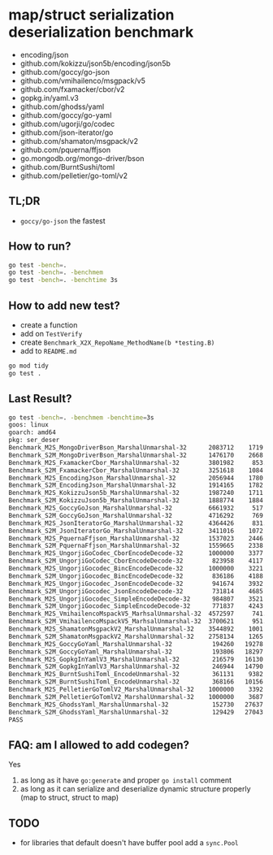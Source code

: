 
# map/struct serialization deserialization benchmark

- encoding/json
- github.com/kokizzu/json5b/encoding/json5b
- github.com/goccy/go-json
- github.com/vmihailenco/msgpack/v5
- github.com/fxamacker/cbor/v2
- gopkg.in/yaml.v3
- github.com/ghodss/yaml
- github.com/goccy/go-yaml
- github.com/ugorji/go/codec
- github.com/json-iterator/go
- github.com/shamaton/msgpack/v2
- github.com/pquerna/ffjson
- go.mongodb.org/mongo-driver/bson
- github.com/BurntSushi/toml
- github.com/pelletier/go-toml/v2

## TL;DR

- `goccy/go-json` the fastest

## How to run?

```bash
go test -bench=.
go test -bench=. -benchmem
go test -bench=. -benchtime 3s
```

## How to add new test?

- create a function
- add on `TestVerify`
- create `Benchmark_X2X_RepoName_MethodName(b *testing.B)`
- add to `README.md`

```bash
go mod tidy
go test .
```

## Last Result?

```bash
go test -bench=. -benchmem -benchtime=3s
goos: linux
goarch: amd64 
pkg: ser_deser          
Benchmark_M2S_MongoDriverBson_MarshalUnmarshal-32      2083712    1719 ns/op     413 B/op  14 allocs/op
Benchmark_S2M_MongoDriverBson_MarshalUnmarshal-32      1476170    2668 ns/op     759 B/op  18 allocs/op
Benchmark_M2S_FxamackerCbor_MarshalUnmarshal-32        3801982     853.6 ns/op   112 B/op   8 allocs/op
Benchmark_S2M_FxamackerCbor_MarshalUnmarshal-32        3251618    1084 ns/op     444 B/op  11 allocs/op
Benchmark_M2S_EncodingJson_MarshalUnmarshal-32         2056944    1780 ns/op     600 B/op  16 allocs/op
Benchmark_S2M_EncodingJson_MarshalUnmarshal-32         1914165    1782 ns/op     688 B/op  18 allocs/op
Benchmark_M2S_KokizzuJson5b_MarshalUnmarshal-32        1987240    1711 ns/op     632 B/op  16 allocs/op
Benchmark_S2M_KokizzuJson5b_MarshalUnmarshal-32        1888774    1884 ns/op     960 B/op  20 allocs/op
Benchmark_M2S_GoccyGoJson_MarshalUnmarshal-32          6661932     517.4 ns/op    80 B/op   3 allocs/op
Benchmark_S2M_GoccyGoJson_MarshalUnmarshal-32          4716292     769.7 ns/op   513 B/op  12 allocs/op
Benchmark_M2S_JsonIteratorGo_MarshalUnmarshal-32       4364426     831.2 ns/op   188 B/op   8 allocs/op
Benchmark_S2M_JsonIteratorGo_MarshalUnmarshal-32       3411016    1072 ns/op     497 B/op  14 allocs/op
Benchmark_M2S_PquernaFfjson_MarshalUnmarshal-32        1537023    2446 ns/op     600 B/op  16 allocs/op
Benchmark_S2M_PquernaFfjson_MarshalUnmarshal-32        1559665    2338 ns/op     689 B/op  18 allocs/op
Benchmark_M2S_UngorjiGoCodec_CborEncodeDecode-32       1000000    3377 ns/op    4340 B/op  23 allocs/op
Benchmark_S2M_UngorjiGoCodec_CborEncodeDecode-32        823958    4117 ns/op    4888 B/op  34 allocs/op
Benchmark_M2S_UngorjiGocodec_BincEncodeDecode-32       1000000    3221 ns/op    4340 B/op  23 allocs/op
Benchmark_S2M_UngorjiGocodec_BincEncodeDecode-32        836186    4188 ns/op    4888 B/op  34 allocs/op
Benchmark_M2S_UngorjiGocodec_JsonEncodeDecode-32        941674    3932 ns/op    4956 B/op  25 allocs/op
Benchmark_S2M_UngorjiGocodec_JsonEncodeDecode-32        731814    4685 ns/op    5504 B/op  36 allocs/op
Benchmark_M2S_UngorjiGocodec_SimpleEncodeDecode-32      984807    3521 ns/op    4340 B/op  23 allocs/op
Benchmark_S2M_UngorjiGocodec_SimpleEncodeDecode-32      771837    4243 ns/op    4888 B/op  34 allocs/op
Benchmark_M2S_VmihailencoMspackV5_MarhsalUnmarshal-32  4572597     741.3 ns/op   188 B/op   5 allocs/op
Benchmark_S2M_VmihailencoMspackV5_MarhsalUnmarshal-32  3700621     951.5 ns/op   606 B/op  12 allocs/op
Benchmark_M2S_ShamatonMsgpackV2_MarshalUnmarshal-32    3544892    1001 ns/op     188 B/op   5 allocs/op
Benchmark_S2M_ShamatonMsgpackV2_MarshalUnmarshal-32    2758134    1265 ns/op     606 B/op  12 allocs/op
Benchmark_M2S_GoccyGoYaml_MarshalUnmarshal-32           194260   19278 ns/op    7815 B/op 214 allocs/op
Benchmark_S2M_GoccyGoYaml_MarshalUnmarshal-32           193806   18297 ns/op    7574 B/op 202 allocs/op
Benchmark_M2S_GopkgInYamlV3_MarshalUnmarshal-32         216579   16130 ns/op   14104 B/op  79 allocs/op
Benchmark_S2M_GopkgInYamlV3_MarshalUnmarshal-32         246944   14790 ns/op   14392 B/op  80 allocs/op
Benchmark_M2S_BurntSushiToml_EncodeUnmarshal-32         361131    9382 ns/op    7950 B/op  70 allocs/op
Benchmark_S2M_BurntSushiToml_EncodeUnmarshal-32         368166   10156 ns/op    8222 B/op  72 allocs/op
Benchmark_M2S_PelletierGoTomlV2_MarshalUnmarshal-32    1000000    3392 ns/op    1600 B/op  27 allocs/op
Benchmark_S2M_PelletierGoTomlV2_MarshalUnmarshal-32    1000000    3687 ns/op    1800 B/op  31 allocs/op
Benchmark_M2S_GhodssYaml_MarshalUnmarshal-32            152730   27637 ns/op   21344 B/op 160 allocs/op
Benchmark_S2M_GhodssYaml_MarshalUnmarshal-32            129429   27043 ns/op   21407 B/op 160 allocs/op
PASS
```

## FAQ: am I allowed to add codegen?

Yes

1. as long as it have `go:generate` and proper `go install` comment
2. as long as it can serialize and deserialize dynamic structure properly (map to struct, struct to map)

## TODO

- for libraries that default doesn't have buffer pool add a `sync.Pool`